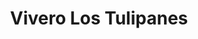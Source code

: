 ---
title: "Vivero Los Tulipanes"
url: /san-juan/vivero-los-tulipanes/
shop: centro de jardinería
---